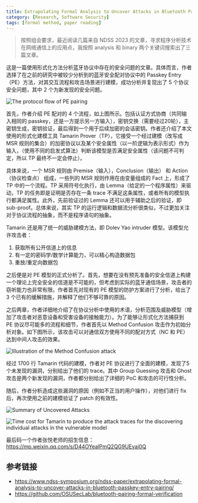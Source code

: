 ```yaml
---
title: Extrapolating Formal Analysis to Uncover Attacks in Bluetooth Passkey Entry Pairing
category: [Research, Software Security]
tags: [formal method, paper reading]
---
```


> 按照组会要求，最近阅读几篇来自 NDSS 2023 的文章，寻求程序分析技术在网络通信上的应用点，我按照 analysis 和 binary 两个关键词搜索出了三篇文章。

这是一篇使用形式化方法分析蓝牙协议中存在的安全问题的文章。具体而言，作者选择了在之前的研究中被较少分析到的蓝牙安全配对协议中的 Passkey Entry（PE）方法，对其交互流程和攻击场景进行建模，成功分析并复现出了 5 个协议安全问题，其中 2 个为新发现的安全问题。

![The protocol flow of PE pairing](https://s2.loli.net/2023/05/21/SHOAo2f3rZFhUmy.png)

首先，作者介绍 PE 配对的 4 个流程，如上图所示。包括认证方式协商（共同输入相同的 passkey，还是一方提示另一方输入），密钥交换（需要经过20轮），主密钥生成，密钥验证，最后得到一个用于后续加密的会话密钥。作者还介绍了本文使用的形式化建模工具 Tamarin Prover（TP），它接受一个经过建模（改写成 MSR 规则的集合）的加密协议以及某个安全属性（以一阶逻辑为表示形式）作为输入，（使用不同的启发式算法）判断该模型是否满足安全属性（该问题不可判定，所以 TP 最终不一定会停止）。

具体来说，一个 MSR 规则由 Premise（输入），Conclusion（输出） 和 Action（协议检查点） 组成，一些列的 MSR 规则作用在由变量组成的 Fact 上，形成了 TP 中的一个流程。TP 采用符号化执行，由 Lemma（给定的一个程序属性）来驱动，TP 的任务即是证明是否存在一条 trace 不满足这条属性，或者所有的模型执行都满足属性。此外，先前验证过的 Lemma 还可以用于辅助之后的验证，即 sub-proof。总体来说，其实 TP 的运行逻辑和数据流分析很类似，不过更加关注对于协议流程的抽象，而不是程序语句的抽象。

Tamarin 还是用了统一的威胁建模方法，即 Dolev Yao intruder 模型。该模型允许攻击者：

1. 获取所有公开信道上的信息
2. 有一定的密码学/数学计算能力，可以精心构造数据包
3. 重放/重定向数据包

之后便是对 PE 模型的正式分析了。首先，想要在没有预先准备的安全信道上构建一个理论上完全安全的信道是不可能的，但考虑到实际的蓝牙通信场景，攻击者的窃听能力也非常有限。作者首先对现有的 PE 模型的防护方案进行了分析，给出了 3 个已有的缓解措施，并解释了他们不够可靠的原因。

之后两章，作者详细地介绍了在协议分析中使用的术语，分析范围及威胁模型（增加了攻击者对恶意设备和受害设备的接触能力）。为了能够让形式化方法捕获到 PE 协议尽可能多的流程和细节，作者首先以 Method Confusion 攻击作为初始分析对象。如下图所示，该攻击可以对通信双方使用不同的配对方式（NC 和 PE）达到中间人攻击的效果。

![Illustration of the Method Confusion attack](https://s2.loli.net/2023/05/21/ONgFrT3iVlLYZxD.png)

经过 1700 行 Tamarin 代码的建模，作者对 PE 协议进行了全面的建模，发现了5个未发现的漏洞，分别给出了他们的 trace。其中 Group Guessing 攻击和 Ghost 攻击是两个新发现的漏洞，作者都分别给出了详细的 PoC 和攻击的可行性分析。

随后，作者分析造成这些漏洞的原因（例如不正当的用户操作），对他们进行 fix 后，再次使用之前的建模验证了 patch 的有效性。

![Summary of Uncovered Attacks](https://s2.loli.net/2023/05/21/R1r3Mtb86l2e5WT.png)

![Time cost for Tamarin to produce the attack traces for the discovering individual attacks in the vulnerable model](https://s2.loli.net/2023/05/21/dVgYuNJEjvFHyT8.png)

最后码一个作者张悦老师的招生信息：<https://mp.weixin.qq.com/s/D44OYealPmQ2QG9UEvai0Q>

## 参考链接

* <https://www.ndss-symposium.org/ndss-paper/extrapolating-formal-analysis-to-uncover-attacks-in-bluetooth-passkey-entry-pairing/>
* <https://github.com/OSUSecLab/bluetooth-pairing-formal-verification>
